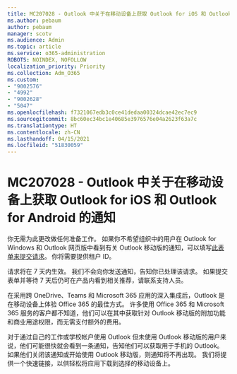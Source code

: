 ```yaml
---
title: MC207028 - Outlook 中关于在移动设备上获取 Outlook for iOS 和 Outlook for Android 的通知
ms.author: pebaum
author: pebaum
manager: scotv
ms.audience: Admin
ms.topic: article
ms.service: o365-administration
ROBOTS: NOINDEX, NOFOLLOW
localization_priority: Priority
ms.collection: Adm_O365
ms.custom:
- "9002576"
- "4992"
- "9002628"
- "5047"
ms.openlocfilehash: f7321067edb3c0ce41dedaa00324dcae42ec7ec9
ms.sourcegitcommit: 8bc60ec34bc1e40685e3976576e04a2623f63a7c
ms.translationtype: HT
ms.contentlocale: zh-CN
ms.lasthandoff: 04/15/2021
ms.locfileid: "51830059"
---
```

# <a name="mc207028---notifications-in-outlook-to-obtain-outlook-for-ios-and-android-on-mobile-devices"></a>MC207028 - Outlook 中关于在移动设备上获取 Outlook for iOS 和 Outlook for Android 的通知

你无需为此更改做任何准备工作。 如果你不希望组织中的用户在 Outlook for Windows 和 Outlook 网页版中看到有关 Outlook 移动版的通知，可以填写[此表单来提交请求](https://aka.ms/MC207028)。 你将需要提供租户 ID。 

请求将在 7 天内生效。 我们不会向你发送通知，告知你已处理该请求。 如果提交表单并等待 7 天后仍可在产品内看到相关推荐，请联系支持人员。

在采用跨 OneDrive、Teams 和 Microsoft 365 应用的深入集成后，Outlook 是在移动设备上体验 Office 365 的最佳方式。 许多使用 Office 365 和 Microsoft 365 服务的客户都不知道，他们可以在其中获取针对 Outlook 移动版的附加功能和商业用途权限，而无需支付额外的费用。

对于通过自己的工作或学校帐户使用 Outlook 但未使用 Outlook 移动版的用户来说，他们可能很快就会看到一条通知，告知他们可以获取用于手机的 Outlook。 如果他们关闭该通知或开始使用 Outlook 移动版，则通知将不再出现。 我们将提供一个快速链接，以供轻松将应用下载到选择的移动设备上。
